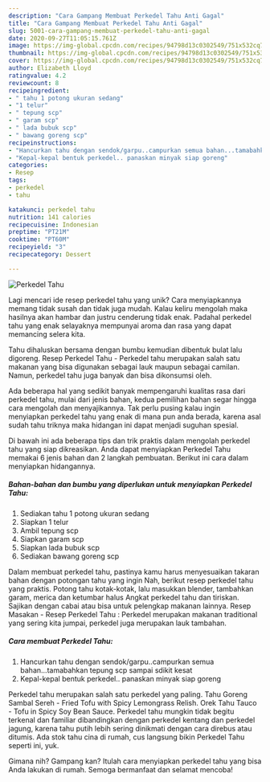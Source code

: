 ```yaml
---
description: "Cara Gampang Membuat Perkedel Tahu Anti Gagal"
title: "Cara Gampang Membuat Perkedel Tahu Anti Gagal"
slug: 5001-cara-gampang-membuat-perkedel-tahu-anti-gagal
date: 2020-09-27T11:05:15.761Z
image: https://img-global.cpcdn.com/recipes/94798d13c0302549/751x532cq70/perkedel-tahu-foto-resep-utama.jpg
thumbnail: https://img-global.cpcdn.com/recipes/94798d13c0302549/751x532cq70/perkedel-tahu-foto-resep-utama.jpg
cover: https://img-global.cpcdn.com/recipes/94798d13c0302549/751x532cq70/perkedel-tahu-foto-resep-utama.jpg
author: Elizabeth Lloyd
ratingvalue: 4.2
reviewcount: 8
recipeingredient:
- " tahu 1 potong ukuran sedang"
- "1 telur"
- " tepung scp"
- " garam scp"
- " lada bubuk scp"
- " bawang goreng scp"
recipeinstructions:
- "Hancurkan tahu dengan sendok/garpu..campurkan semua bahan...tamabahkan tepung scp sampai sdikit kesat"
- "Kepal-kepal bentuk perkedel.. panaskan minyak siap goreng"
categories:
- Resep
tags:
- perkedel
- tahu

katakunci: perkedel tahu 
nutrition: 141 calories
recipecuisine: Indonesian
preptime: "PT21M"
cooktime: "PT60M"
recipeyield: "3"
recipecategory: Dessert

---
```



![Perkedel Tahu](https://img-global.cpcdn.com/recipes/94798d13c0302549/751x532cq70/perkedel-tahu-foto-resep-utama.jpg)

Lagi mencari ide resep perkedel tahu yang unik? Cara menyiapkannya memang tidak susah dan tidak juga mudah. Kalau keliru mengolah maka hasilnya akan hambar dan justru cenderung tidak enak. Padahal perkedel tahu yang enak selayaknya mempunyai aroma dan rasa yang dapat memancing selera kita.

Tahu dihaluskan bersama dengan bumbu kemudian dibentuk bulat lalu digoreng. Resep Perkedel Tahu - Perkedel tahu merupakan salah satu makanan yang bisa digunakan sebagai lauk maupun sebagai camilan. Namun, perkedel tahu juga banyak dan bisa dikonsumsi oleh.

Ada beberapa hal yang sedikit banyak mempengaruhi kualitas rasa dari perkedel tahu, mulai dari jenis bahan, kedua pemilihan bahan segar hingga cara mengolah dan menyajikannya. Tak perlu pusing kalau ingin menyiapkan perkedel tahu yang enak di mana pun anda berada, karena asal sudah tahu triknya maka hidangan ini dapat menjadi suguhan spesial.


Di bawah ini ada beberapa tips dan trik praktis dalam mengolah perkedel tahu yang siap dikreasikan. Anda dapat menyiapkan Perkedel Tahu memakai 6 jenis bahan dan 2 langkah pembuatan. Berikut ini cara dalam menyiapkan hidangannya.

<!--inarticleads1-->

##### Bahan-bahan dan bumbu yang diperlukan untuk menyiapkan Perkedel Tahu:

1. Sediakan  tahu 1 potong ukuran sedang
1. Siapkan 1 telur
1. Ambil  tepung scp
1. Siapkan  garam scp
1. Siapkan  lada bubuk scp
1. Sediakan  bawang goreng scp


Dalam membuat perkedel tahu, pastinya kamu harus menyesuaikan takaran bahan dengan potongan tahu yang ingin Nah, berikut resep perkedel tahu yang praktis. Potong tahu kotak-kotak, lalu masukkan blender, tambahkan garam, merica dan ketumbar halus Angkat perkedel tahu dan tiriskan. Sajikan dengan cabai atau bisa untuk pelengkap makanan lainnya. Resep Masakan - Resep Perkedel Tahu : Perkedel merupakan makanan traditional yang sering kita jumpai, perkedel juga merupakan lauk tambahan. 

<!--inarticleads2-->

##### Cara membuat Perkedel Tahu:

1. Hancurkan tahu dengan sendok/garpu..campurkan semua bahan...tamabahkan tepung scp sampai sdikit kesat
1. Kepal-kepal bentuk perkedel.. panaskan minyak siap goreng


Perkedel tahu merupakan salah satu perkedel yang paling. Tahu Goreng Sambal Sereh - Fried Tofu with Spicy Lemongrass Relish. Orek Tahu Tauco - Tofu in Spicy Soy Bean Sauce. Perkedel tahu mungkin tidak begitu terkenal dan familiar dibandingkan dengan perkedel kentang dan perkedel jagung, karena tahu putih lebih sering dinikmati dengan cara direbus atau ditumis. Ada stok tahu cina di rumah, cus langsung bikin Perkedel Tahu seperti ini, yuk. 

Gimana nih? Gampang kan? Itulah cara menyiapkan perkedel tahu yang bisa Anda lakukan di rumah. Semoga bermanfaat dan selamat mencoba!
